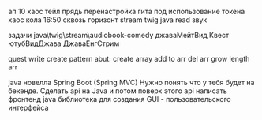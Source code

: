 ап 10 хаос
тейл прядь
перенастройка гита под использование токена
хаос
кола
16:50 сквозь горизонт
stream twig java read звук


задачи
java\twig\stream\audiobook-comedy
джаваМейтВид Квест
ютубВидДжава
ДжаваЕнгСтрим



quest
write create pattern abut:
create array
add to arr
del arr
grow length arr

java 
новелла 
Spring Boot (Spring MVC)
Нужно понять что у тебя будет на бекенде.
Сделать api на Java и потом поверх этого api написать фронтенд
java библиотека для создания GUI - пользовательского интерфейса

